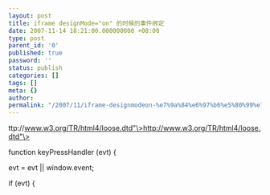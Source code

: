 ```yaml
---
layout: post
title: iframe designMode="on" 的时候的事件绑定
date: 2007-11-14 18:21:00.000000000 +08:00
type: post
parent_id: '0'
published: true
password: ''
status: publish
categories: []
tags: []
meta: {}
author: 
permalink: "/2007/11/iframe-designmodeon-%e7%9a%84%e6%97%b6%e5%80%99%e7%9a%84%e4%ba%8b%e4%bb%b6%e7%bb%91%e5%ae%9a.html"
---
```

ttp://www.w3.org/TR/html4/loose.dtd"\>http://www.w3.org/TR/html4/loose.dtd"\>

<meta http-equiv="Content-Type" content="text/html; charset=ISO-8859-1">

<title>Example page with editable iframe where key events are handled</title>

<script type="text/javascript"></script>

function keyPressHandler (evt) {

evt = evt || window.event;

if (evt) {

